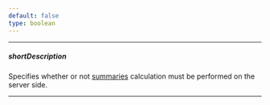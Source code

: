```yaml
---
default: false
type: boolean
---
```

---
##### shortDescription
Specifies whether or not [summaries](/concepts/10%20UI%20Widgets/70%20Data%20Grid/050%20Summaries '/Documentation/Guide/UI_Widgets/Data_Grid/Summaries/') calculation must be performed on the server side.

---
